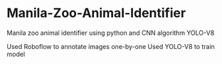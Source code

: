 # Manila-Zoo-Animal-Identifier
Manila zoo animal identifier using python and CNN algorithm YOLO-V8

Used Roboflow to annotate images one-by-one
Used YOLO-V8 to train model

